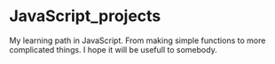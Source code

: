 # JavaScript_projects
My learning path in JavaScript. From making simple functions to more complicated things.
I hope it will be usefull to somebody.
